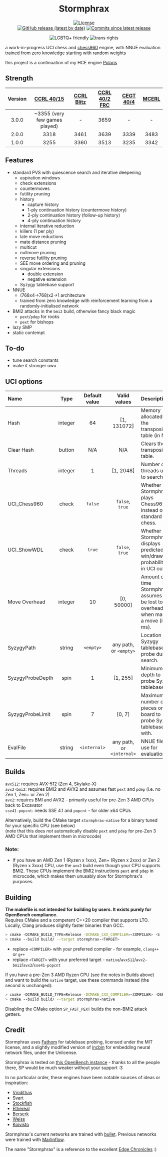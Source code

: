 <div align="center">

# Stormphrax

[![License][license-badge]][license-link]  
[![GitHub release (latest by date)][release-badge]][release-link]
[![Commits since latest release][commits-badge]][commits-link]

![LGBTQ+ friendly][lgbtqp-badge]
![trans rights][trans-rights-badge]

</div>

a work-in-progress UCI chess and [chess960](https://en.wikipedia.org/wiki/Fischer_random_chess) engine, with NNUE evaluation trained from zero knowledge starting with random weights

this project is a continuation of my HCE engine [Polaris](https://github.com/Ciekce/Polaris)

## Strength
| Version |    [CCRL 40/15][ccrl-4015]    | [CCRL Blitz][ccrl-blitz] | [CCRL 40/2 FRC][ccrl-402-frc] | [CEGT 40/4][cegt] | [MCERL][mcerl] |
|:-------:|:-----------------------------:|:------------------------:|:-----------------------------:|:-----------------:|:--------------:|
|  3.0.0  | ~3355 (very few games played) |            -             |             3659              |         -         |       -        |
|  2.0.0  |             3318              |           3461           |             3639              |       3339        |      3483      |
|  1.0.0  |             3255              |           3360           |             3513              |       3235        |      3342      |

## Features
- standard PVS with quiescence search and iterative deepening
  - aspiration windows
  - check extensions
  - countermoves
  - futility pruning
  - history
    - capture history
    - 1-ply continuation history (countermove history)
    - 2-ply continuation history (follow-up history)
    - 4-ply continuation history
  - internal iterative reduction
  - killers (1 per ply)
  - late move reductions
  - mate distance pruning
  - multicut
  - nullmove pruning
  - reverse futility pruning
  - SEE move ordering and pruning
  - singular extensions
    - double extension
    - negative extension
  - Syzygy tablebase support
- NNUE
  - (768x4->768)x2->1 architecture
  - trained from zero knowledge with reinforcement learning from a randomly-initialised network
- BMI2 attacks in the `bmi2` build, otherwise fancy black magic
  - `pext`/`pdep` for rooks
  - `pext` for bishops
- lazy SMP
- static contempt

## To-do
- tune search constants
- make it stronger uwu

## UCI options
| Name             |  Type   | Default value |       Valid values        | Description                                                                          |
|:-----------------|:-------:|:-------------:|:-------------------------:|:-------------------------------------------------------------------------------------|
| Hash             | integer |      64       |        [1, 131072]        | Memory allocated to the transposition table (in MB).                                 |
| Clear Hash       | button  |      N/A      |            N/A            | Clears the transposition table.                                                      |
| Threads          | integer |       1       |         [1, 2048]         | Number of threads used to search.                                                    |
| UCI_Chess960     |  check  |    `false`    |      `false`, `true`      | Whether Stormphrax plays Chess960 instead of standard chess.                         |
| UCI_ShowWDL      |  check  |    `true`     |      `false`, `true`      | Whether Stormphrax displays predicted win/draw/loss probabilities in UCI output.     |
| Move Overhead    | integer |      10       |        [0, 50000]         | Amount of time Stormphrax assumes to be lost to overhead when making a move (in ms). |
| SyzygyPath       | string  |   `<empty>`   |  any path, or `<empty>`   | Location of Syzygy tablebases to probe during search.                                |
| SyzygyProbeDepth |  spin   |       1       |         [1, 255]          | Minimum depth to probe Syzygy tablebases at.                                         |
| SyzygyProbeLimit |  spin   |       7       |          [0, 7]           | Maximum number of pieces on the board to probe Syzygy tablebases with.               |
| EvalFile         | string  | `<internal>`  | any path, or `<internal>` | NNUE file to use for evaluation.                                                     |

## Builds
`avx512`: requires AVX-512 (Zen 4, Skylake-X)  
`avx2-bmi2`: requires BMI2 and AVX2 and assumes fast `pext` and `pdep` (i.e. no Zen 1, Zen+ or Zen 2)  
`avx2`: requires BMI and AVX2 - primarily useful for pre-Zen 3 AMD CPUs back to Excavator  
`sse41-popcnt`: needs SSE 4.1 and `popcnt` - for older x64 CPUs

Alternatively, build the CMake target `stormphrax-native` for a binary tuned for your specific CPU (see below)  
(note that this does *not* automatically disable `pext` and `pdep` for pre-Zen 3 AMD CPUs that implement them in microcode)

### Note:  
- If you have an AMD Zen 1 (Ryzen x 1xxx), Zen+ (Ryzen x 2xxx) or Zen 2 (Ryzen x 3xxx) CPU, use the `avx2` build even though your CPU supports BMI2. These CPUs implement the BMI2 instructions `pext` and `pdep` in microcode, which makes them unusably slow for Stormphrax's purposes.

## Building
**The makefile is not intended for building by users. It exists purely for OpenBench compliance.**  
Requires CMake and a competent C++20 compiler that supports LTO. Locally, Clang produces slightly faster binaries than GCC.
```bash
> cmake -DCMAKE_BUILD_TYPE=Release -DCMAKE_CXX_COMPILER=<COMPILER> -S . -B build/
> cmake --build build/ --target stormphrax-<TARGET>
```
- replace `<COMPILER>` with your preferred compiler - for example, `clang++` or `g++`
- replace `<TARGET>` with your preferred target - `native`/`avx512`/`avx2-bmi2`/`avx2`/`sse41-popcnt`

If you have a pre-Zen 3 AMD Ryzen CPU (see the notes in Builds above) and want to build the `native` target, use these commands instead (the second is unchanged):
```bash
> cmake -DCMAKE_BUILD_TYPE=Release -DCMAKE_CXX_COMPILER=<COMPILER> -DSP_FAST_PEXT=OFF -S . -B build/
> cmake --build build/ --target stormphrax-native
```
Disabling the CMake option `SP_FAST_PEXT` builds the non-BMI2 attack getters.

## Credit
Stormphrax uses [Fathom](https://github.com/jdart1/Fathom) for tablebase probing, licensed under the MIT license, and a slightly modified version of [incbin](https://github.com/graphitemaster/incbin) for embedding neural network files, under the Unlicense.

Stormphrax is tested on [this OpenBench instance][ob] - thanks to all the people there, SP would be much weaker without your support :3

In no particular order, these engines have been notable sources of ideas or inspiration:
- [Viridithas][viri]
- [Svart][svart]
- [Stockfish][sf]
- [Ethereal][ethy]
- [Berserk][berky]
- [Weiss][weiss]
- [Koivisto][koi]

Stormphrax's current networks are trained with [bullet][bullet]. Previous networks were trained with [Marlinflow][marlinflow].

The name "Stormphrax" is a reference to the excellent [Edge Chronicles][edge-chronicles] :)

[license-badge]: https://img.shields.io/github/license/Ciekce/Stormphrax?style=for-the-badge
[release-badge]: https://img.shields.io/github/v/release/Ciekce/Stormphrax?style=for-the-badge
[commits-badge]: https://img.shields.io/github/commits-since/Ciekce/Stormphrax/latest?style=for-the-badge

[license-link]: https://github.com/Ciekce/Stormphrax/blob/main/LICENSE
[release-link]: https://github.com/Ciekce/Stormphrax/releases/latest
[commits-link]: https://github.com/Ciekce/Stormphrax/commits/main

[lgbtqp-badge]: https://pride-badges.pony.workers.dev/static/v1?label=lgbtq%2B%20friendly&stripeWidth=6&stripeColors=E40303,FF8C00,FFED00,008026,24408E,732982
[trans-rights-badge]: https://pride-badges.pony.workers.dev/static/v1?label=trans%20rights&stripeWidth=6&stripeColors=5BCEFA,F5A9B8,FFFFFF,F5A9B8,5BCEFA

[ccrl-4015]: https://www.computerchess.org.uk/ccrl/4040/cgi/compare_engines.cgi?class=Single-CPU+engines&only_best_in_class=on&num_best_in_class=1&print=Rating+list
[ccrl-blitz]: https://www.computerchess.org.uk/ccrl/404/cgi/compare_engines.cgi?class=Single-CPU+engines&only_best_in_class=on&num_best_in_class=1&print=Rating+list
[ccrl-402-frc]: https://www.computerchess.org.uk/ccrl/404FRC/cgi/compare_engines.cgi?class=Single-CPU+engines&only_best_in_class=on&num_best_in_class=1&print=Rating+list
[cegt]: http://www.cegt.net/40_4_Ratinglist/40_4_single/rangliste.html
[mcerl]: https://www.chessengeria.eu/mcerl

[ob]: https://chess.swehosting.se/index/

[viri]: https://github.com/cosmobobak/viridithas
[svart]: https://github.com/crippa1337/svart
[sf]: https://github.com/official-stockfish/Stockfish
[ethy]: https://github.com/AndyGrant/Ethereal
[berky]: https://github.com/jhonnold/Berserk
[weiss]: https://github.com/TerjeKir/weiss
[koi]: https://github.com/Luecx/Koivisto

[bullet]: https://github.com/jw1912/bullet
[marlinflow]: https://github.com/jnlt3/marlinflow

[edge-chronicles]: https://en.wikipedia.org/wiki/The_Edge_Chronicles

